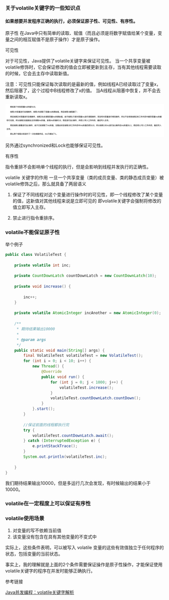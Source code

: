 ### 关于volatile关键字的一些知识点

#### 如果想要并发程序正确的执行，必须保证原子性、可见性、有序性。

 原子性
 在Java中只有简单的读取、赋值（而且必须是将数字赋值给某个变量，变量之间的相互赋值不是原子操作）才是原子操作。
 
 可见性
 
 对于可见性，Java提供了volatile关键字来保证可见性。
 当一个共享变量被volatile修饰时，它会保证修改的值会立即被更新到主存，当有其他线程需要读取的时候，它会去主存中读取新值。
 
 注意：可见性只能保证每次读取的是最新的值，例如线程A已经读取过了变量x，然后阻塞了，这个过程中B线程修改了x的值。
 当A线程从阻塞中恢复，并不会去重新读取x。
 
 ![volatile不能保证原子性.png](volatile不能保证原子性.png)
 
 另外通过synchronized和Lock也能够保证可见性。
 
 
 有序性
 
 指令重排不会影响单个线程的执行，但是会影响到线程并发执行的正确性。
 
 volatile 关键字的作用 一旦一个共享变量（类的成员变量、类的静态成员变量）被volatile修饰之后，那么就具备了两层语义
 
 1. 保证了不同线程对这个变量进行操作时的可见性，即一个线程修改了某个变量的值，这新值对其他线程来说是立即可见的
 即volatile关键字会强制将修改的值立即写入主存。
 
 2. 禁止进行指令重排序。
 

 ### volatile不能保证原子性
 
 举个例子
```java
public class VolatileTest {

    private volatile int inc;

    private CountDownLatch countDownLatch = new CountDownLatch(10);

    private void increase() {

        inc++;
    }

    private volatile AtomicInteger incAnother = new AtomicInteger(0);

    /**
     * 期待结果输出10000
     *
     * @param args
     */
    public static void main(String[] args) {
        final VolatileTest volatileTest = new VolatileTest();
        for (int i = 0; i < 10; i++) {
            new Thread() {
                @Override
                public void run() {
                    for (int j = 0; j < 1000; j++) {
                        volatileTest.increase();
                    }
                    volatileTest.countDownLatch.countDown();
                }
            }.start();
        }

        //保证前面的线程都执行完
        try {
            volatileTest.countDownLatch.await();
        } catch (InterruptedException e) {
            e.printStackTrace();
        }
        System.out.println(volatileTest.inc);

    }
}
```
我们期待结果输出10000，但是多运行几次会发现，有时候输出的结果小于10000。


### volatile在一定程度上可以保证有序性

### volatile使用场景

1. 对变量的写不依赖当前值
2. 该变量没有包含在具有其他变量的不变式中

实际上，这些条件表明，可以被写入 volatile 变量的这些有效值独立于任何程序的状态，包括变量的当前状态。

事实上，我的理解就是上面的2个条件需要保证操作是原子性操作，才能保证使用volatile关键字的程序在并发时能够正确执行。

参考链接

[Java并发编程：volatile关键字解析](https://www.cnblogs.com/dolphin0520/p/3920373.html)